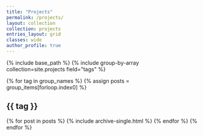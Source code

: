```yaml
---
title: "Projects"
permalink: /projects/
layout: collection
collection: projects
entries_layout: grid
classes: wide
author_profile: true
---
```




<!--
---
layout: posts
permalink: /projects/
title: "Projects"
author_profile: true
header:
  image: "/images/fort point.png"
---
Here are some of the core projects in Artificial Intelligence , Machine Learning , Deep Learning , Computer Vision , Data Structures , Algorithms , Python , Flask , Tensorflow , Pytorch , Keras , Scikit-Learn , OS-->



{% include base_path %}
{% include group-by-array collection=site.projects field="tags" %}

{% for tag in group_names %}
  {% assign posts = group_items[forloop.index0] %}
  <h2 id="{{ tag | slugify }}" class="archive__subtitle">{{ tag }}</h2>
  {% for post in posts %}
    {% include archive-single.html %}
  {% endfor %}
{% endfor %}
